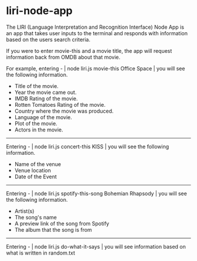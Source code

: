 # liri-node-app

The LIRI (Language Interpretation and Recognition Interface) Node App is an app that takes user inputs to the terminal and responds with information based on the users search criteria.

If you were to enter movie-this and a movie title, the app will request information back from OMDB about that movie.

For example, entering - | node liri.js movie-this Office Space | you will see the following information.

  * Title of the movie.
  * Year the movie came out.
  * IMDB Rating of the movie.
  * Rotten Tomatoes Rating of the movie.
  * Country where the movie was produced.
  * Language of the movie.
  * Plot of the movie.
  * Actors in the movie.
  
  ----------------------------------------------------------------------------------------------------------------------------
  
  Entering - | node liri.js concert-this KISS | you will see the following information.
  
  * Name of the venue
  * Venue location
  * Date of the Event
  
  ----------------------------------------------------------------------------------------------------------------------------
  
  Entering - | node liri.js spotify-this-song Bohemian Rhapsody | you will see the following information.
  
 * Artist(s)
 * The song's name
 * A preview link of the song from Spotify
 * The album that the song is from
 
 ----------------------------------------------------------------------------------------------------------------------------
  
  Entering - | node liri.js do-what-it-says | you will see information based on what is written in random.txt
  
  
  
